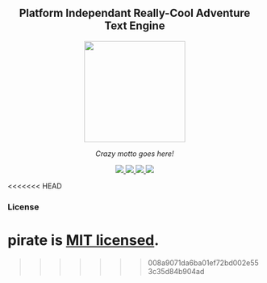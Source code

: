 <h2 align="center">Platform Independant Really-Cool Adventure Text Engine</h2>
<p align="center">
    <img height="200px" src="assets/pirate.png">
</p>
<p align="center">
    <i>Crazy motto goes here!</i>
</p>

<p align="center">
  <a href="https://github.com/retrogen/pirate/actions">
    <img src="https://github.com/retrogen/pirate/workflows/test/badge.svg" />
  </a>
  <a href="https://codecov.io/gh/retrogen/pirate">
    <img src="https://codecov.io/gh/retrogen/pirate/branch/master/graph/badge.svg" />
  </a>
  <a href="https://goreportcard.com/report/github.com/retrogen/pirate">
    <img src="https://goreportcard.com/badge/github.com/retrogen/pirate" />
  </a>
  <a href="https://github.com/retrogen/pirate/blob/master/LICENSE">
    <img src="https://img.shields.io/github/license/retrogen/pirate.svg">
  </a>
</p>
<<<<<<< HEAD

### License

pirate is [MIT licensed](./LICENSE).
=======
>>>>>>> 008a9071da6ba01ef72bd002e553c35d84b904ad
